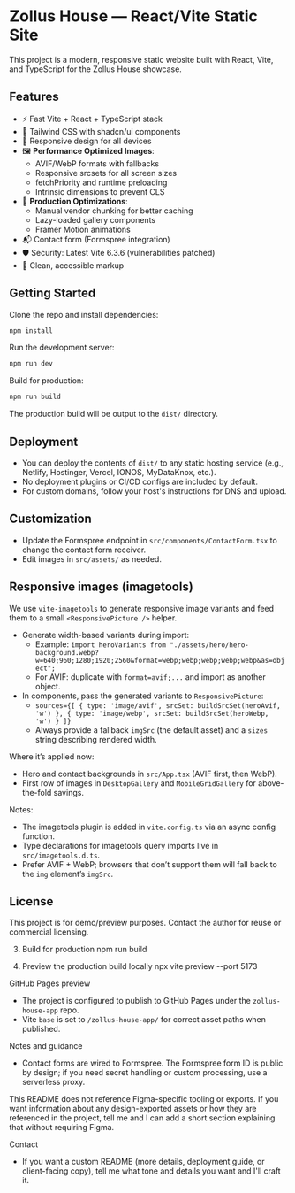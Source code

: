 
# Zollus House — React/Vite Static Site

This project is a modern, responsive static website built with React, Vite, and TypeScript for the Zollus House showcase.

## Features

- ⚡ Fast Vite + React + TypeScript stack  
- 🎨 Tailwind CSS with shadcn/ui components
- 📱 Responsive design for all devices
- 🖼️ **Performance Optimized Images**:
  - AVIF/WebP formats with fallbacks
  - Responsive srcsets for all screen sizes  
  - fetchPriority and runtime preloading
  - Intrinsic dimensions to prevent CLS
- 🚀 **Production Optimizations**:
  - Manual vendor chunking for better caching
  - Lazy-loaded gallery components
  - Framer Motion animations
- 📬 Contact form (Formspree integration)
- 🛡️ Security: Latest Vite 6.3.6 (vulnerabilities patched)
- 📝 Clean, accessible markup

## Getting Started

Clone the repo and install dependencies:

```sh
npm install
```

Run the development server:

```sh
npm run dev
```

Build for production:

```sh
npm run build
```

The production build will be output to the `dist/` directory.

## Deployment

- You can deploy the contents of `dist/` to any static hosting service (e.g., Netlify, Hostinger, Vercel, IONOS, MyDataKnox, etc.).
- No deployment plugins or CI/CD configs are included by default.
- For custom domains, follow your host's instructions for DNS and upload.

## Customization

- Update the Formspree endpoint in `src/components/ContactForm.tsx` to change the contact form receiver.
- Edit images in `src/assets/` as needed.

## Responsive images (imagetools)

We use `vite-imagetools` to generate responsive image variants and feed them to a small `<ResponsivePicture />` helper.

- Generate width-based variants during import:
   - Example: `import heroVariants from "./assets/hero/hero-background.webp?w=640;960;1280;1920;2560&format=webp;webp;webp;webp;webp&as=object";`
   - For AVIF: duplicate with `format=avif;...` and import as another object.
- In components, pass the generated variants to `ResponsivePicture`:
   - `sources={[ { type: 'image/avif', srcSet: buildSrcSet(heroAvif, 'w') }, { type: 'image/webp', srcSet: buildSrcSet(heroWebp, 'w') } ]}`
   - Always provide a fallback `imgSrc` (the default asset) and a `sizes` string describing rendered width.

Where it’s applied now:
- Hero and contact backgrounds in `src/App.tsx` (AVIF first, then WebP).
- First row of images in `DesktopGallery` and `MobileGridGallery` for above-the-fold savings.

Notes:
- The imagetools plugin is added in `vite.config.ts` via an async config function.
- Type declarations for imagetools query imports live in `src/imagetools.d.ts`.
- Prefer AVIF + WebP; browsers that don’t support them will fall back to the `img` element’s `imgSrc`.

## License

This project is for demo/preview purposes. Contact the author for reuse or commercial licensing.

3. Build for production
   npm run build

4. Preview the production build locally
   npx vite preview --port 5173

GitHub Pages preview
- The project is configured to publish to GitHub Pages under the `zollus-house-app` repo.
- Vite `base` is set to `/zollus-house-app/` for correct asset paths when published.

Notes and guidance
- Contact forms are wired to Formspree. The Formspree form ID is public by design; if you need secret handling or custom processing, use a serverless proxy.

This README does not reference Figma-specific tooling or exports. If you want information about any design-exported assets or how they are referenced in the project, tell me and I can add a short section explaining that without requiring Figma.

Contact
- If you want a custom README (more details, deployment guide, or client-facing copy), tell me what tone and details you want and I'll craft it.
